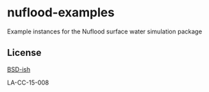 # nuflood-examples
Example instances for the Nuflood surface water simulation package

## License
[BSD-ish](https://github.com/tasseff/nuflood-examples/blob/master/LICENSE.md)

LA-CC-15-008
